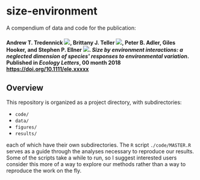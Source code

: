 # size-environment
A compendium of data and code for the publication:

#### Andrew T. Tredennick [![](https://orcid.org/sites/default/files/images/orcid_16x16.png)](https://orcid.org/0000-0003-1254-3339), Brittany J. Teller [![](https://orcid.org/sites/default/files/images/orcid_16x16.png)](https://orcid.org/https://orcid.org/0000-0001-8368-875X), Peter B. Adler, Giles Hooker, and Stephen P. Ellner [![](https://orcid.org/sites/default/files/images/orcid_16x16.png)](https://orcid.org/https://orcid.org/0000-0002-8351-9734). *Size by environment interactions: a neglected dimension of species' responses to environmental variation*. Published in *Ecology Letters*, 00 month 2018 <https://doi.org/10.1111/ele.xxxxx>

## Overview

This repository is organized as a project directory, with subdirectories:

  - `code/`
  - `data/`
  - `figures/`
  - `results/`

each of which have their own subdirectories.
The `R` script `./code/MASTER.R` serves as a guide through the analyses necessary to reproduce our results.
Some of the scripts take a while to run, so I suggest interested users consider this more of a way to explore our methods rather than a way to reproduce the work on the fly.
